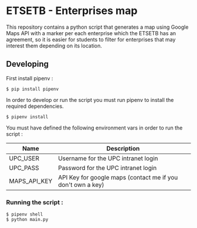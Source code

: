 # ETSETB - Enterprises map

This repository contains a python script that generates a map using Google Maps API with a marker per
each enterprise which the ETSETB has an agreement, so it is easier for students to filter for enterprises
that may interest them depending on its location.

## Developing

First install pipenv :

`$ pip install pipenv`

In order to develop or run the script you must run pipenv to install the required dependencies.

`$ pipenv install`

You must have defined the following environment vars in order to run the script : 

|Name|Description|
|-------|------|
|UPC_USER|Username for the UPC intranet login|
|UPC_PASS|Password for the UPC intranet login|
|MAPS_API_KEY|API Key for google maps (contact me if you don't own a key)|

### Running the script :

~~~
$ pipenv shell
$ python main.py
~~~
